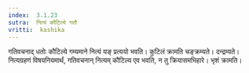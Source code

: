 ```yaml
---
index:  3.1.23
sutra:  नित्यं कौटिल्ये गतौ
vritti:  kashika 
---
```


गतिवचनाद् धतोः कौटिल्ये गम्यमाने नित्यं यङ् प्रत्ययो भवति। कुटिलं क्रामति चङ्क्रम्यते। दन्द्रम्यते। नित्यग्रहणं विषयनियमार्थं, गतिवचनान् नित्यम् कौटिल्य एव भवति, न तु क्रियासमभिहारे। भृशं क्रामति।

